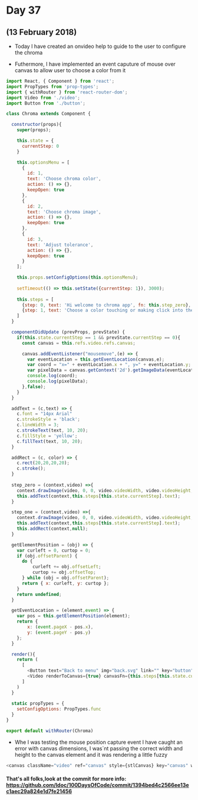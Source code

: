# Day 37
## (13 February 2018)

* Today I have created an onvideo help to guide to the user to configure the chroma

* Futhermore, I have implemented an event caputure of mouse over canvas to allow user to choose a color from it


```javascript
import React, { Component } from 'react';
import PropTypes from 'prop-types';
import { withRouter } from 'react-router-dom';
import Video from './video';
import Button from './button';

class Chroma extends Component {

  constructor(props){
    super(props);

    this.state = {
      currentStep: 0
    }

    this.optionsMenu = [
      {
        id: 1,
        text: 'Choose chroma color',
        action: () => {},
        keepOpen: true
      },
      {
        id: 2,
        text: 'Choose chroma image',
        action: () => {},
        keepOpen: true
      },
      {
        id: 3,
        text: 'Adjust tolerance',
        action: () => {},
        keepOpen: true
      }
    ];

    this.props.setConfigOptions(this.optionsMenu);
    
    setTimeout(() => this.setState({currentStep: 1}), 3000);
    
    this.steps = [
      {step: 0, text: 'Hi welcome to chroma app', fn: this.step_zero},
      {step: 1, text: 'Choose a color touching or making click into the cam video', fn: this.step_one}
    ]
  }

  componentDidUpdate (prevProps, prevState) {
    if(this.state.currentStep == 1 && prevState.currentStep == 0){
      const canvas = this.refs.video.refs.canvas;

      canvas.addEventListener("mousemove",(e) => {
        var eventLocation = this.getEventLocation(canvas,e);
        var coord = "x=" + eventLocation.x + ", y=" + eventLocation.y;
        var pixelData = canvas.getContext('2d').getImageData(eventLocation.x, eventLocation.y, 1, 1).data; 
        console.log(coord);
        console.log(pixelData);
      },false);
    }
  }

  addText = (c,text) => {
    c.font = "14px Arial"
    c.strokeStyle = 'black';
    c.lineWidth = 3;
    c.strokeText(text, 10, 20);
    c.fillStyle = 'yellow';
    c.fillText(text, 10, 20);
  }

  addRect = (c, color) => {
    c.rect(20,20,20,20);
    c.stroke();
  }
  
  step_zero = (context,video) =>{
    context.drawImage(video, 0, 0, video.videoWidth, video.videoHeight, 0, 0, context.canvas.width, context.canvas.height);
    this.addText(context,this.steps[this.state.currentStep].text);
  }

  step_one = (context,video) =>{
    context.drawImage(video, 0, 0, video.videoWidth, video.videoHeight, 0, 0, context.canvas.width, context.canvas.height);
    this.addText(context,this.steps[this.state.currentStep].text);
    this.addRect(context,null);
  }

  getElementPosition = (obj) => {
    var curleft = 0, curtop = 0;
    if (obj.offsetParent) {
      do {
          curleft += obj.offsetLeft;
          curtop += obj.offsetTop;
      } while (obj = obj.offsetParent);
      return { x: curleft, y: curtop };
    }
    return undefined;
  }

  getEventLocation = (element,event) => {
    var pos = this.getElementPosition(element);
    return {
        x: (event.pageX - pos.x),
        y: (event.pageY - pos.y)
    };
  }

  render(){
    return (
      [
        <Button text="Back to menu" img="back.svg" link="" key="button"/>,
        <Video renderToCanvas={true} canvasFn={this.steps[this.state.currentStep].fn} key="video" ref="video"/>
      ]
    )
  }
  
  static propTypes = {
    setConfigOptions: PropTypes.func
  }
}

export default withRouter(Chroma)
```

* Whe I was testing the mouse position capture event I have caught an error with canvas dimensions, I was´nt passing the correct width and height to the canvas element and it was rendering a little fuzzy

```javascript
<canvas className="video" ref="canvas" style={stlCanvas} key="canvas" width={this.state.device == 'pc' ? 640:380} height={this.state.device == 'pc' ? 480:520}></canvas>
```


#### That's all folks,look at the commit for more info: https://github.com/ldoc/100DaysOfCode/commit/1394bed4c2566ee13ec1aec29a824e1d7fe21456

